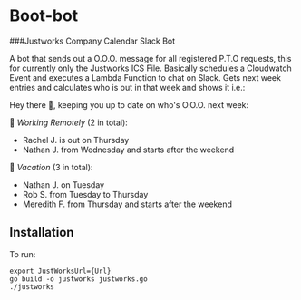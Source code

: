 # Boot-bot
###Justworks Company Calendar Slack Bot

A bot that sends out a O.O.O. message for all registered P.T.O requests, this for currently only the Justworks ICS File. Basically schedules a Cloudwatch Event and executes a Lambda Function to chat on Slack. Gets next week entries and calculates who is out in that week and shows it i.e.:

Hey there :wave:, keeping you up to date on who's O.O.O. next week:

:house_with_garden: *Working Remotely* (2 in total):

- Rachel J. is out on Thursday
- Nathan J. from Wednesday and starts after the weekend

:palm_tree: *Vacation* (3 in total):

- Nathan J. on Tuesday
- Rob S. from Tuesday to Thursday
- Meredith F. from Thursday and starts after the weekend

## Installation

To run:
```
export JustWorksUrl={Url}
go build -o justworks justworks.go
./justworks
```